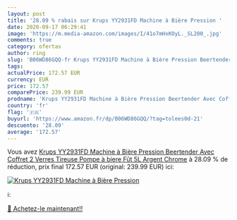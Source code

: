 ```yaml
---
layout: post
title: '28.09 % rabais sur Krups YY2931FD Machine à Bière Pression '
date: 2020-09-17 06:29:41
image: 'https://m.media-amazon.com/images/I/41o7mHxKOyL._SL200_.jpg'
comments: true
category: ofertas
author: ring
slug: 'B06WD86GQQ-fr Krups YY2931FD Machine à Bière Pression Beertender Avec...'
tags: 
actualPrice: 172.57 EUR
currency: EUR
price: 172.57
comparePrice: 239.99 EUR
prodname: 'Krups YY2931FD Machine à Bière Pression Beertender Avec Coffret 2 Verres Tireuse Pompe à biere Fût 5L Argent Chrome'
country: 'fr'
flag: '🇫🇷'
buyurl: 'https://www.amazon.fr/dp/B06WD86GQQ/?tag=tolees0d-21'
descuento: '28.09'
average: '172.57'
---
```


Vous avez [Krups YY2931FD Machine à Bière Pression Beertender Avec Coffret 2 Verres Tireuse Pompe à biere Fût 5L Argent Chrome](https://www.amazon.fr/dp/B06WD86GQQ/?tag=tolees0d-21)  à  28.09 % de réduction, prix final  172.57 EUR (original: 239.99 EUR) ici:

[![Krups YY2931FD Machine à Bière Pression ](https://m.media-amazon.com/images/I/41o7mHxKOyL._SL200_.jpg)](https://www.amazon.fr/dp/B06WD86GQQ/?tag=tolees0d-21)

ℹ️:


[🛒 Achetez-le maintenant!!](https://www.amazon.fr/dp/B06WD86GQQ/?tag=tolees0d-21)
